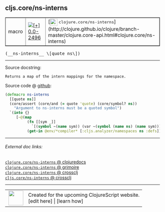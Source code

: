 ## cljs.core/ns-interns



 <table border="1">
<tr>
<td>macro</td>
<td><a href="https://github.com/cljsinfo/cljs-api-docs/tree/0.0-2496"><img valign="middle" alt="[+] 0.0-2496" title="Added in 0.0-2496" src="https://img.shields.io/badge/+-0.0--2496-lightgrey.svg"></a> </td>
<td>
[<img height="24px" valign="middle" src="http://i.imgur.com/1GjPKvB.png"> <samp>clojure.core/ns-interns</samp>](http://clojure.github.io/clojure/branch-master/clojure.core-api.html#clojure.core/ns-interns)
</td>
</tr>
</table>


 <samp>
(__ns-interns__ \[quote ns\])<br>
</samp>

---





Source docstring:

```
Returns a map of the intern mappings for the namespace.
```


Source code @ [github](https://github.com/clojure/clojurescript/blob/r3165/src/clj/cljs/core.clj#L1954-L1963):

```clj
(defmacro ns-interns
  [[quote ns]]
  (core/assert (core/and (= quote 'quote) (core/symbol? ns))
    "Argument to ns-interns must be a quoted symbol")
  `(into {}
     [~@(map
          (fn [[sym _]]
            `[(symbol ~(name sym)) (var ~(symbol (name ns) (name sym)))])
          (get-in @env/*compiler* [:cljs.analyzer/namespaces ns :defs]))]))
```

<!--
Repo - tag - source tree - lines:

 <pre>
clojurescript @ r3165
└── src
    └── clj
        └── cljs
            └── <ins>[core.clj:1954-1963](https://github.com/clojure/clojurescript/blob/r3165/src/clj/cljs/core.clj#L1954-L1963)</ins>
</pre>

-->

---



###### External doc links:

[`clojure.core/ns-interns` @ clojuredocs](http://clojuredocs.org/clojure.core/ns-interns)<br>
[`clojure.core/ns-interns` @ grimoire](http://conj.io/store/v1/org.clojure/clojure/1.7.0-beta3/clj/clojure.core/ns-interns/)<br>
[`clojure.core/ns-interns` @ crossclj](http://crossclj.info/fun/clojure.core/ns-interns.html)<br>
[`cljs.core/ns-interns` @ crossclj](http://crossclj.info/fun/cljs.core/ns-interns.html)<br>

---

 <table>
<tr><td>
<img valign="middle" align="right" width="48px" src="http://i.imgur.com/Hi20huC.png">
</td><td>
Created for the upcoming ClojureScript website.<br>
[edit here] | [learn how]
</td></tr></table>

[edit here]:https://github.com/cljsinfo/cljs-api-docs/blob/master/cljsdoc/cljs.core/ns-interns.cljsdoc
[learn how]:https://github.com/cljsinfo/cljs-api-docs/wiki/cljsdoc-files

<!--

This information was too distracting to show to readers, but I'll leave it
commented here since it is helpful to:

- pretty-print the data used to generate this document
- and show how to retrieve that data



The API data for this symbol:

```clj
{:ns "cljs.core",
 :name "ns-interns",
 :signature ["[[quote ns]]"],
 :history [["+" "0.0-2496"]],
 :type "macro",
 :full-name-encode "cljs.core/ns-interns",
 :source {:code "(defmacro ns-interns\n  [[quote ns]]\n  (core/assert (core/and (= quote 'quote) (core/symbol? ns))\n    \"Argument to ns-interns must be a quoted symbol\")\n  `(into {}\n     [~@(map\n          (fn [[sym _]]\n            `[(symbol ~(name sym)) (var ~(symbol (name ns) (name sym)))])\n          (get-in @env/*compiler* [:cljs.analyzer/namespaces ns :defs]))]))",
          :title "Source code",
          :repo "clojurescript",
          :tag "r3165",
          :filename "src/clj/cljs/core.clj",
          :lines [1954 1963]},
 :full-name "cljs.core/ns-interns",
 :clj-symbol "clojure.core/ns-interns",
 :docstring "Returns a map of the intern mappings for the namespace."}

```

Retrieve the API data for this symbol:

```clj
;; from Clojure REPL
(require '[clojure.edn :as edn])
(-> (slurp "https://raw.githubusercontent.com/cljsinfo/cljs-api-docs/catalog/cljs-api.edn")
    (edn/read-string)
    (get-in [:symbols "cljs.core/ns-interns"]))
```

-->
